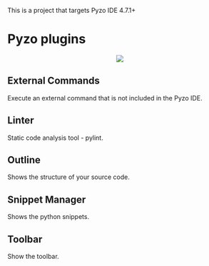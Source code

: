 
This is a project that targets Pyzo IDE 4.7.1+

# Pyzo plugins

<p align="center">
    <img src="/images/pyzo_plugins.png">
</p>


## External Commands

Execute an external command that is not included in the Pyzo IDE.

## Linter

Static code analysis tool - pylint.

## Outline

Shows the structure of your source code.

## Snippet Manager

Shows the python snippets.

## Toolbar

Show the toolbar.